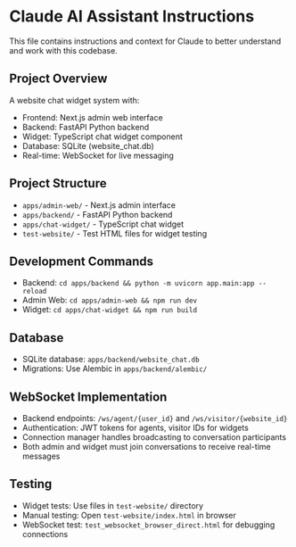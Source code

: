 # Claude AI Assistant Instructions

This file contains instructions and context for Claude to better understand and work with this codebase.

## Project Overview
A website chat widget system with:
- Frontend: Next.js admin web interface
- Backend: FastAPI Python backend
- Widget: TypeScript chat widget component
- Database: SQLite (website_chat.db)
- Real-time: WebSocket for live messaging

## Project Structure
- `apps/admin-web/` - Next.js admin interface
- `apps/backend/` - FastAPI Python backend
- `apps/chat-widget/` - TypeScript chat widget
- `test-website/` - Test HTML files for widget testing

## Development Commands
- Backend: `cd apps/backend && python -m uvicorn app.main:app --reload`
- Admin Web: `cd apps/admin-web && npm run dev`
- Widget: `cd apps/chat-widget && npm run build`

## Database
- SQLite database: `apps/backend/website_chat.db`
- Migrations: Use Alembic in `apps/backend/alembic/`

## WebSocket Implementation
- Backend endpoints: `/ws/agent/{user_id}` and `/ws/visitor/{website_id}`
- Authentication: JWT tokens for agents, visitor IDs for widgets
- Connection manager handles broadcasting to conversation participants
- Both admin and widget must join conversations to receive real-time messages

## Testing
- Widget tests: Use files in `test-website/` directory
- Manual testing: Open `test-website/index.html` in browser
- WebSocket test: `test_websocket_browser_direct.html` for debugging connections